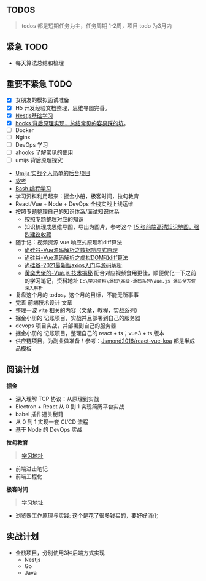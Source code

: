 ## TODOS
> todos 都是短期任务为主，任务周期 1-2周，项目 todo 为3月内

## 紧急 TODO

- 每天算法总结和梳理

## 重要不紧急 TODO

- [x] 女朋友的模拟面试准备
- [x] H5 开发经验文档整理，思维导图完善。
- [x] [Nestjs基础学习](https://github.com/Jsmond2016/nest-demo)
- [x] [hooks 背后原理实现，总结常见的容易踩的坑](https://github.com/Jsmond2016/react-hook-source)。
- [ ] Docker
- [ ] Nginx
- [ ] DevOps 学习
- [ ] ahooks 了解常见的使用
- [ ] umijs 背后原理探究
- [Umijs 实战个人简单的后台项目](https://github.com/Jsmond2016/umi-antd-backend)
- [软考](https://jsmond2016.github.io/study-everyday/record/06/0606-week-summary.html)
- [Bash 编程学习](https://wangdoc.com/bash/intro.html)
- 学习资料利用起来：掘金小册，极客时间，拉勾教育
- React/Vue + Node + DevOps 全栈实战上线运维
- 按照专题整理自己的知识体系/面试知识体系
  - 按照专题整理对应的知识
  - 知识梳理成思维导图，导出为图片，参考这个 [15 张前端高清知识地图，强烈建议收藏](https://juejin.cn/post/6976157870014332935)
- 随手记：视频资源 vue 响应式原理和diff算法
  - [尚硅谷-Vue源码解析之数据响应式原理](https://www.bilibili.com/video/BV1G54y1s7xV)
  - [尚硅谷-Vue源码解析之虚拟DOM和diff算法](https://www.bilibili.com/video/BV1v5411H7gZ)
  - [尚硅谷-2021最新版axios入门与源码解析](https://www.bilibili.com/video/BV1wr4y1K7tq)
  - [黄奕大佬的-Vue.js 技术揭秘](https://ustbhuangyi.github.io/vue-analysis/) 配合对应视频食用更佳，顺便优化一下之前的学习笔记，资料地址 `E:\学习资料\源码\高级-源码系列\Vue.js 源码全方位深入解析`
- 复盘这个月的 todos，这个月的目标，不能无所事事
- 完善 前端技术设计 文章
- 整理一波 vite 相关的内容（文章，教程，实战系列）
- 掘金小册的 记账项目，实战并且部署到自己的服务器
- devops 项目实战，并部署到自己的服务器
- 掘金小册的 记账项目，整理自己的 react + ts；vue3 + ts 版本
- 供应链项目，为副业做准备！参考：[Jsmond2016/react-vue-koa](https://github.com/Jsmond2016/react-vue-koa) 都是半成品模板
## 阅读计划

**掘金**

- 深入理解 TCP 协议：从原理到实战
- Electron + React 从 0 到 1 实现简历平台实战
- babel 插件通关秘籍
- 从 0 到 1 实现一套 CI/CD 流程
- 基于 Node 的 DevOps 实战



**拉勾教育**

> [学习地址](https://kaiwu.lagou.com/hasBuy/special)

- 前端进击笔记
- 前端工程化


**极客时间**

> [学习地址](https://time.geekbang.org/dashboard/course)

- 浏览器工作原理与实践: 这个是花了很多钱买的，要好好消化



## 实战计划

- 全栈项目，分别使用3种后端方式实现
  - Nestjs
  - Go
  - Java



